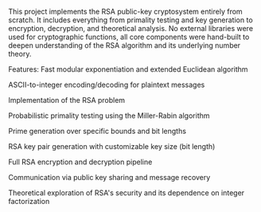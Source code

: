 This project implements the RSA public-key cryptosystem entirely from scratch. It includes everything from primality testing and key generation to encryption, decryption, and theoretical analysis. No external libraries were used for cryptographic functions, all core components were hand-built to deepen understanding of the RSA algorithm and its underlying number theory.

Features:
Fast modular exponentiation and extended Euclidean algorithm

ASCII-to-integer encoding/decoding for plaintext messages

Implementation of the RSA problem

Probabilistic primality testing using the Miller-Rabin algorithm

Prime generation over specific bounds and bit lengths

RSA key pair generation with customizable key size (bit length)

Full RSA encryption and decryption pipeline

Communication via public key sharing and message recovery

Theoretical exploration of RSA's security and its dependence on integer factorization
